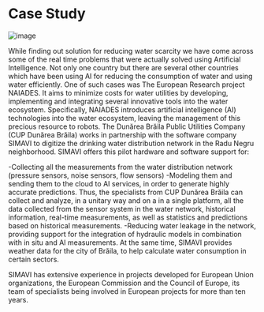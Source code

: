 # Case Study

![image](https://user-images.githubusercontent.com/98547478/160381339-0003966f-4400-49ec-a395-d196b21bc218.png)


While finding out solution for reducing water scarcity we have come across some of the real time problems that were actually solved using Artificial Intelligence.
Not only one country but there are several other countries which have been using AI for reducing the consumption of water and using water efficiently.
One of such cases was The European Research project NAIADES. It aims to minimize costs for water utilities by developing, implementing and integrating several innovative tools into the water ecosystem.
Specifically, NAIADES introduces artificial intelligence (AI) technologies into the water ecosystem, leaving the management of this precious resource to robots.
The Dunărea Brăila Public Utilities Company (CUP Dunărea Brăila) works in partnership with the software company SIMAVI to digitize the drinking water distribution network in the Radu Negru neighborhood.
SIMAVI offers this pilot hardware and software support for:

-Collecting all the measurements from the water distribution network (pressure sensors, noise sensors, flow sensors)
-Modeling them and sending them to the cloud to AI services, in order to generate highly accurate predictions. Thus, the specialists from CUP Dunărea Brăila can collect   and analyze, in a unitary way and on a in a single platform, all the data collected from the sensor system in the water network, historical information, real-time       measurements, as well as statistics and predictions based on historical measurements.
-Reducing water leakage in the network, providing support for the integration of hydraulic models in combination with in situ and AI measurements.
At the same time, SIMAVI provides weather data for the city of Brăila, to help calculate water consumption in certain sectors.

SIMAVI has extensive experience in projects developed for European Union organizations, the European Commission and the Council of Europe, its team of specialists being involved in European projects for more than ten years.
